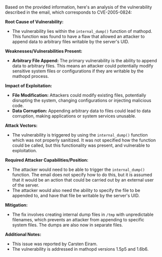 Based on the provided information, here's an analysis of the vulnerability described in the email, which corresponds to CVE-2005-0824:

**Root Cause of Vulnerability:**
- The vulnerability lies within the `internal_dump()` function of mathopd. This function was found to have a flaw that allowed an attacker to append data to arbitrary files writable by the server's UID.

**Weaknesses/Vulnerabilities Present:**
- **Arbitrary File Append:** The primary vulnerability is the ability to append data to arbitrary files. This means an attacker could potentially modify sensitive system files or configurations if they are writable by the mathopd process.

**Impact of Exploitation:**
- **File Modification:** Attackers could modify existing files, potentially disrupting the system, changing configurations or injecting malicious code.
- **Data Corruption:** Appending arbitrary data to files could lead to data corruption, making applications or system services unusable.

**Attack Vectors:**
- The vulnerability is triggered by using the `internal_dump()` function which was not properly sanitized. It was not specified how the function could be called, but this functionality was present, and vulnerable to exploitation.

**Required Attacker Capabilities/Position:**
- The attacker would need to be able to trigger the `internal_dump()` function. The email does not specify how to do this, but it is assumed that it would be an action that could be carried out by an external user of the server.
- The attacker would also need the ability to specify the file to be appended to, and have that file be writable by the server's UID.

**Mitigation:**
- The fix involves creating internal dump files in `/tmp` with unpredictable filenames, which prevents an attacker from appending to specific system files. The dumps are also now in separate files.

**Additional Notes:**
- This issue was reported by Carsten Eiram.
- The vulnerability is addressed in mathopd versions 1.5p5 and 1.6b6.